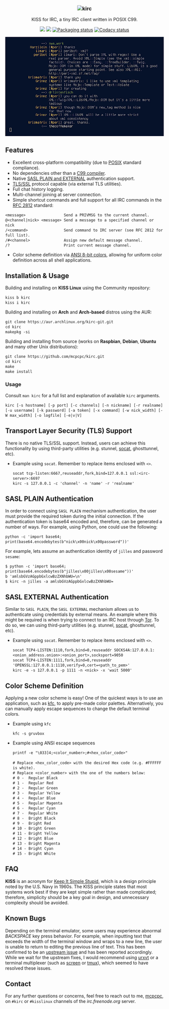 <!--
  Title: KISS for IRC (kirc)
  Description: A tiny IRC client written in POSIX C99.
  Author: mcpcpc
-->

<h3 align="center">
  <img src="https://raw.githubusercontent.com/mcpcpc/kirc/master/.github/kirc.png" alt="kirc" height="170px">
</h3>

<p align="center">KISS for IRC, a tiny IRC client written in POSIX C99.</p>

<p align="center">
  <a href="./LICENSE"><img src="https://img.shields.io/badge/license-MIT-blue.svg"></a>
  <a href="https://github.com/mcpcpc/kirc/releases"><img src="https://img.shields.io/github/v/release/mcpcpc/kirc.svg"></a>
  <a href="https://repology.org/metapackage/kirc"><img src="https://repology.org/badge/tiny-repos/kirc.svg" alt="Packaging status"></a>
  <a href="https://www.codacy.com/manual/mcpcpc/kirc/dashboard?utm_source=github.com&amp;utm_medium=referral&amp;utm_content=mcpcpc/kirc&amp;utm_campaign=Badge_Grade"><img src="https://app.codacy.com/project/badge/Grade/5616c0ed4b2f4209826038dbc270dbf5" alt="Codacy status"></a>
</p>

<p align="center">
  <img src=".github/example4.png" width="550">
</p>

## Features

*   Excellent cross-platform compatibility (due to [POSIX](https://opensource.com/article/19/7/what-posix-richard-stallman-explains) standard compliance).
*   No dependencies other than a [C99 compiler](https://en.wikipedia.org/wiki/C99).
*   Native [SASL PLAIN and EXTERNAL](https://tools.ietf.org/html/rfc4422) authentication support.
*   [TLS/SSL](https://en.m.wikipedia.org/wiki/Transport_Layer_Security) protocol capable (via external TLS utilities).
*   Full chat history logging.
*   Multi-channel joining at server connection.
*   Simple shortcut commands and full support for all IRC commands in the [RFC 2812](https://tools.ietf.org/html/rfc2812) standard:

```shell
<message>                 Send a PRIVMSG to the current channel.
@<channel|nick> <message> Send a message to a specified channel or nick 
/<command>                Send command to IRC server (see RFC 2812 for full list).
/#<channel>               Assign new default message channel.
/?                        Print current message channel.
```

*   Color scheme definition via [ANSI 8-bit colors](https://en.wikipedia.org/wiki/ANSI_escape_code), allowing for uniform color definition across all shell applications.

## Installation & Usage

Building and installing on **KISS Linux** using the Community repository:

```shell
kiss b kirc
kiss i kirc
```

Building and installing on **Arch** and **Arch-based** distros using the AUR:

```shell
git clone https://aur.archlinux.org/kirc-git.git
cd kirc
makepkg -si
```

Building and installing from source (works on **Raspbian**, **Debian**, **Ubuntu** and many other Unix distributions):

```shell
git clone https://github.com/mcpcpc/kirc.git
cd kirc
make
make install
```

### Usage

Consult `man kirc` for a full list and explanation of available `kirc` arguments.

```shell
kirc [-s hostname] [-p port] [-c channels] [-n nickname] [-r realname] [-u username] [-k password] [-a token] [-x command] [-w nick_width] [-W max_width] [-o logfile] [-e|v|V]
```

## Transport Layer Security (TLS) Support

There is no native TLS/SSL support. Instead, users can achieve this functionality by using third-party utilities (e.g. stunnel, [socat](https://linux.die.net/man/1/socat), ghosttunnel, etc).

*   Example using `socat`. Remember to replace items enclosed with `<>`.

    ```shell
    socat tcp-listen:6667,reuseaddr,fork,bind=127.0.0.1 ssl:<irc-server>:6697
    kirc -s 127.0.0.1 -c 'channel' -n 'name' -r 'realname'
    ```

## SASL PLAIN Authentication

In order to connect using `SASL PLAIN` mechanism authentication, the user must provide the required token during the initial connection. If the authentication token is base64 encoded and, therefore, can be generated a number of ways. For example, using Python, one could use the following:

```shell
python -c 'import base64; print(base64.encodebytes(b"nick\x00nick\x00password"))'
```

For example, lets assume an authentication identity of `jilles` and password `sesame`:

```shell
$ python -c 'import base64; print(base64.encodebytes(b"jilles\x00jilles\x00sesame"))'
b 'amlsbGVzAGppbGxlcwBzZXNhbWU=\n'
$ kirc -n jilles -a amlsbGVzAGppbGxlcwBzZXNhbWU=
```

## SASL EXTERNAL Authentication

Similar to `SASL PLAIN`, the `SASL EXTERNAL` mechanism allows us to authenticate using credentials by external means. An example where this might be required is when trying to connect to an IRC host through [Tor](https://www.torproject.org/). To do so, we can using third-party utilities (e.g. stunnel, [socat](https://linux.die.net/man/1/socat), ghosttunnel, etc).

*   Example using `socat`. Remember to replace items enclosed with `<>`.

    ```shell
    socat TCP4-LISTEN:1110,fork,bind=0,reuseaddr SOCKS4A:127.0.0.1:<onion_address.onion>:<onion_port>,socksport=9050
    socat TCP4-LISTEN:1111,fork,bind=0,reuseaddr 'OPENSSL:127.0.0.1:1110,verify=0,cert=<path_to_pem>'
    kirc -e -s 127.0.0.1 -p 1111 -n <nick> -x 'wait 5000'
    ```

## Color Scheme Definition

Applying a new color scheme is easy! One of the quickest ways is to use an application, such as [kfc](https://github.com/mcpcpc/kfc), to apply pre-made color palettes. Alternatively, you can manually apply escape sequences to change the default terminal colors.

*   Example using `kfc`

    ```shell
    kfc -s gruvbox
    ```

*   Example using ANSI escape sequences

    ```shell
    printf -e "\033]4;<color_number>;#<hex_color_code>"

    # Replace <hex_color_code> with the desired Hex code (e.g. #FFFFFF is white).
    # Replace <color_number> with the one of the numbers below:
    # 0 -  Regular Black
    # 1 -  Regular Red
    # 2 -  Regular Green
    # 3 -  Regular Yellow
    # 4 -  Regular Blue
    # 5 -  Regular Magenta
    # 6 -  Regular Cyan
    # 7 -  Regular White
    # 8 -  Bright Black
    # 9 -  Bright Red
    # 10 - Bright Green
    # 11 - Bright Yellow
    # 12 - Bright Blue
    # 13 - Bright Magenta
    # 14 - Bright Cyan
    # 15 - Bright White
    ```

## FAQ

**KISS** is an acronym for [Keep It Simple Stupid](https://en.wikipedia.org/wiki/KISS_principle), which is a design principle noted by the U.S. Navy in 1960s. The KISS principle states that most systems work best if they are kept simple rather than made complicated; therefore, simplicity should be a key goal in design, and unnecessary complexity should be avoided.

## Known Bugs

Depending on the terminal emulator, some users may experience abnormal _BACKSPACE_ key press behavior. For example, when inputting text that exceeds the width of the terminal window and wraps to a new line, the user is unable to return to editing the previous line of text.  This has been confirmed to be an [upstream issue](https://github.com/mcpcpc/kirc/issues/39) and has been reported accordingly.  While we wait for the upstream fixes, I would recommend using [urxvt](https://wiki.archlinux.org/index.php/Rxvt-unicode) or a terminal multiplexer (such as [screen](https://www.gnu.org/software/screen/) or [tmux](https://github.com/tmux/tmux/wiki)), which seemed to have resolved these issues.  

## Contact

For any further questions or concerns, feel free to reach out to me, [mcpcpc](https://github.com/mcpcpc), on `#kirc`
or `#kisslinux` channels of the _irc.freenode.org_ server.
